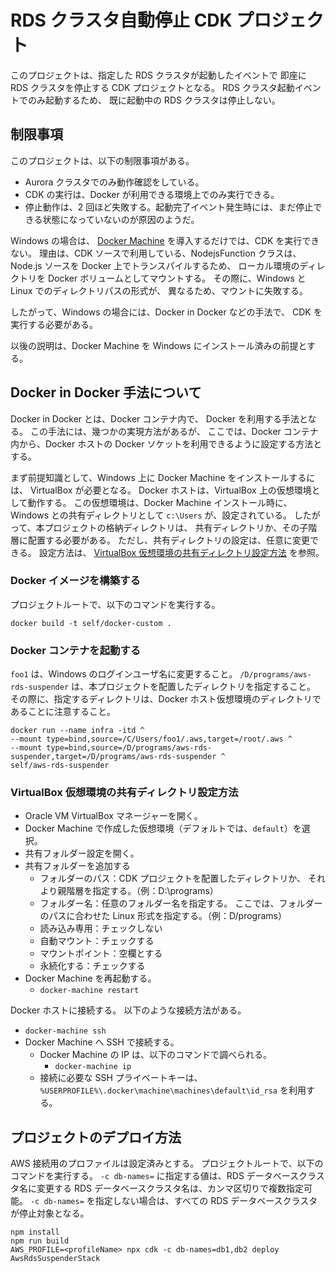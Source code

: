 # RDS クラスタ自動停止 CDK プロジェクト
このプロジェクトは、指定した RDS クラスタが起動したイベントで
即座に RDS クラスタを停止する CDK プロジェクトとなる。
RDS クラスタ起動イベントでのみ起動するため、
既に起動中の RDS クラスタは停止しない。


## 制限事項
このプロジェクトは、以下の制限事項がある。
- Aurora クラスタでのみ動作確認をしている。
- CDK の実行は、Docker が利用できる環境上でのみ実行できる。
- 停止動作は、2 回ほど失敗する。起動完了イベント発生時には、まだ停止できる状態になっていないのが原因のようだ。

Windows の場合は、
[Docker Machine](https://docs.docker.jp/machine/index.html)
を導入するだけでは、CDK を実行できない。
理由は、CDK ソースで利用している、NodejsFunction クラスは、
Node.js ソースを Docker 上でトランスパイルするため、
ローカル環境のディレクトリを Docker ボリュームとしてマウントする。
その際に、Windows と Linux でのディレクトリパスの形式が、
異なるため、マウントに失敗する。

したがって、Windows の場合には、Docker in Docker などの手法で、
CDK を実行する必要がある。

以後の説明は、Docker Machine を Windows にインストール済みの前提とする。


## Docker in Docker 手法について
Docker in Docker とは、Docker コンテナ内で、
Docker を利用する手法となる。
この手法には、幾つかの実現方法があるが、
ここでは、Docker コンテナ内から、Docker ホストの
Docker ソケットを利用できるように設定する方法とする。

まず前提知識として、Windows 上に Docker Machine をインストールするには、
VirtualBox が必要となる。
Docker ホストは、VirtualBox 上の仮想環境として動作する。
この仮想環境は、Docker Machine インストール時に、
Windows との共有ディレクトリとして `c:\Users` が、設定されている。
したがって、本プロジェクトの格納ディレクトリは、
共有ディレクトリか、その子階層に配置する必要がある。
ただし、共有ディレクトリの設定は、任意に変更できる。
設定方法は、
[VirtualBox 仮想環境の共有ディレクトリ設定方法](#VirtualBox-仮想環境の共有ディレクトリ設定方法)
を参照。


### Docker イメージを構築する
プロジェクトルートで、以下のコマンドを実行する。
```
docker build -t self/docker-custom .
```


### Docker コンテナを起動する
`foo1` は、Windows のログインユーザ名に変更すること。
`/D/programs/aws-rds-suspender` は、本プロジェクトを配置したディレクトリを指定すること。
その際に、指定するディレクトリは、Docker ホスト仮想環境のディレクトリであることに注意すること。
```
docker run --name infra -itd ^
--mount type=bind,source=/C/Users/foo1/.aws,target=/root/.aws ^
--mount type=bind,source=/D/programs/aws-rds-suspender,target=/D/programs/aws-rds-suspender ^
self/aws-rds-suspender
```


### VirtualBox 仮想環境の共有ディレクトリ設定方法
- Oracle VM VirtualBox マネージャーを開く。
- Docker Machine で作成した仮想環境（デフォルトでは、`default`）を選択。
- 共有フォルダー設定を開く。
- 共有フォルダーを追加する
  - フォルダーのパス：CDK プロジェクトを配置したディレクトリか、
    それより親階層を指定する。（例：D:\programs）
  - フォルダー名：任意のフォルダー名を指定する。
    ここでは、フォルダーのパスに合わせた Linux 形式を指定する。（例：D/programs）
  - 読み込み専用：チェックしない
  - 自動マウント：チェックする
  - マウントポイント：空欄とする
  - 永続化する：チェックする
- Docker Machine を再起動する。
  - `docker-machine restart`

Docker ホストに接続する。
以下のような接続方法がある。
- `docker-machine ssh`
- Docker Machine へ SSH で接続する。
  - Docker Machine の IP は、以下のコマンドで調べられる。
    - `docker-machine ip`
  - 接続に必要な SSH プライベートキーは、`%USERPROFILE%\.docker\machine\machines\default\id_rsa` を利用する。


## プロジェクトのデプロイ方法
AWS 接続用のプロファイルは設定済みとする。
プロジェクトルートで、以下のコマンドを実行する。
`-c db-names=` に指定する値は、RDS データベースクラスタ名に変更する
RDS データベースクラスタ名は、カンマ区切りで複数指定可能。
`-c db-names=` を指定しない場合は、すべての RDS データベースクラスタが停止対象となる。
```
npm install
npm run build
AWS_PROFILE=<profileName> npx cdk -c db-names=db1,db2 deploy AwsRdsSuspenderStack
```
